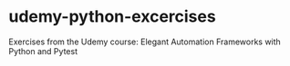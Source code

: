 # udemy-python-excercises
Exercises from the Udemy course: Elegant Automation Frameworks with Python and Pytest
